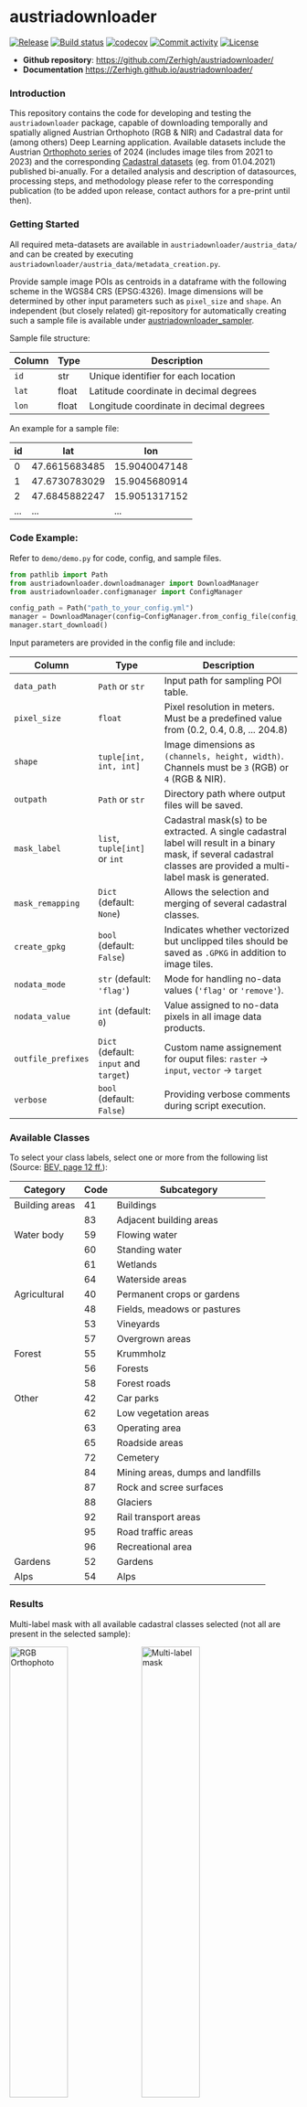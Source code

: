 # austriadownloader

[![Release](https://img.shields.io/github/v/release/Zerhigh/austriadownloader)](https://img.shields.io/github/v/release/Zerhigh/austriadownloader)
[![Build status](https://img.shields.io/github/actions/workflow/status/Zerhigh/austriadownloader/main.yml?branch=main)](https://github.com/Zerhigh/austriadownloader/actions/workflows/main.yml?query=branch%3Amain)
[![codecov](https://codecov.io/gh/Zerhigh/austriadownloader/branch/main/graph/badge.svg)](https://codecov.io/gh/Zerhigh/austriadownloader)
[![Commit activity](https://img.shields.io/github/commit-activity/m/Zerhigh/austriadownloader)](https://img.shields.io/github/commit-activity/m/Zerhigh/austriadownloader)
[![License](https://img.shields.io/github/license/Zerhigh/austriadownloader)](https://img.shields.io/github/license/Zerhigh/austriadownloader)

- **Github repository**: <https://github.com/Zerhigh/austriadownloader/>
- **Documentation** <https://Zerhigh.github.io/austriadownloader/>

### Introduction

This repository contains the code for developing and testing the `austriadownloader` package, capable of downloading temporally and spatially aligned Austrian Orthophoto (RGB & NIR) and Cadastral data for (among others) Deep Learning application.
Available datasets include the Austrian [Orthophoto series](https://data.bev.gv.at/geonetwork/srv/ger/catalog.search#/metadata/f2e11a84-cdc7-4cfa-b048-da3675d58704) of 2024 (includes image tiles from 2021 to 2023) and the corresponding [Cadastral datasets](https://data.bev.gv.at/geonetwork/srv/ger/catalog.search#/metadata/2447c4db-95fc-4163-9df2-d7cedf16e210) (eg. from 01.04.2021) published bi-anually.
For a detailed analysis and description of datasources, processing steps, and methodology please refer to the corresponding publication (to be added upon release, contact authors for a pre-print until then).

### Getting Started

All required meta-datasets are available in `austriadownloader/austria_data/` and can be created by executing `austriadownloader/austria_data/metadata_creation.py`.

Provide sample image POIs as centroids in a dataframe with the following scheme in the WGS84 CRS (EPSG:4326). Image dimensions will be determined by other input parameters such as `pixel_size` and `shape`.
An independent (but closely related) git-repository for automatically creating such a sample file is available under [austriadownloader_sampler](https://github.com/Zerhigh/austriadownloader_sampler).

Sample file structure:

| Column | Type  | Description                             |
|--------|-------|-----------------------------------------|
| `id`   | str   | Unique identifier for each location     |
| `lat`  | float | Latitude coordinate in decimal degrees  |
| `lon`  | float | Longitude coordinate in decimal degrees |

An example for a sample file: 

| id  | lat           | lon           |
|-----|---------------|---------------|
| 0   | 47.6615683485 | 15.9040047148 |
| 1   | 47.6730783029 | 15.9045680914 |
| 2   | 47.6845882247 | 15.9051317152 |
| ... | ...           | ...           |

### Code Example:

Refer to `demo/demo.py` for code, config, and sample files.

```python
from pathlib import Path
from austriadownloader.downloadmanager import DownloadManager
from austriadownloader.configmanager import ConfigManager

config_path = Path("path_to_your_config.yml")
manager = DownloadManager(config=ConfigManager.from_config_file(config_path))
manager.start_download()
```

Input parameters are provided in the config file and include:

| Column             | Type                                   | Description                                                                                                                                                          |
|--------------------|----------------------------------------|----------------------------------------------------------------------------------------------------------------------------------------------------------------------|
| `data_path`        | `Path` or `str`                        | Input path for sampling POI table.                                                                                                                                   |
| `pixel_size`       | `float`                                | Pixel resolution in meters. Must be a predefined value from (0.2, 0.4, 0.8, ... 204.8)                                                                               |
| `shape`            | `tuple[int, int, int]`                 | Image dimensions as `(channels, height, width)`. Channels must be `3` (RGB) or `4` (RGB & NIR).                                                                      |
| `outpath`          | `Path` or `str`                        | Directory path where output files will be saved.                                                                                                                     |
| `mask_label`       | `list`, `tuple[int]` or `int`          | Cadastral mask(s) to be extracted. A single cadastral label will result in a binary mask, if several cadastral classes are provided a multi-label mask is generated. |
| `mask_remapping`   | `Dict` (default: `None`)               | Allows the selection and merging of several cadastral classes.                                                                                                       |
| `create_gpkg`      | `bool` (default: `False`)              | Indicates whether vectorized but unclipped tiles should be saved as `.GPKG` in addition to image tiles.                                                              |
| `nodata_mode`      | `str` (default: `'flag'`)              | Mode for handling no-data values (`'flag'` or `'remove'`).                                                                                                           |
| `nodata_value`     | `int` (default: `0`)                   | Value assigned to no-data pixels in all image data products.                                                                                                         |
| `outfile_prefixes` | `Dict` (default: `input` and `target`) | Custom name assignement for ouput files: `raster` -> `input`, `vector` -> `target`                                                                                   |
| `verbose`          | `bool` (default: `False`)              | Providing verbose comments during script execution.                                                                                                                  |

### Available Classes

To select your class labels, select one or more from the following list (Source: [BEV, page 12 ff.](https://data.bev.gv.at/download/Kataster/gpkg/national/BEV_S_KA_Katastralmappe_Grundstuecksdaten_GPKG_V1.0.pdf)):

| **Category**       | **Code** | **Subcategory**                   |
|--------------------|----------|-----------------------------------|
| Building areas     | 41       | Buildings                         |
|                    | 83       | Adjacent building areas           |
| Water body         | 59       | Flowing water                     |
|                    | 60       | Standing water                    |
|                    | 61       | Wetlands                          |
|                    | 64       | Waterside areas                   |
| Agricultural       | 40       | Permanent crops or gardens        |
|                    | 48       | Fields, meadows or pastures       |
|                    | 53       | Vineyards                         |
|                    | 57       | Overgrown areas                   |
| Forest             | 55       | Krummholz                         |
|                    | 56       | Forests                           |
|                    | 58       | Forest roads                      |
| Other              | 42       | Car parks                         |
|                    | 62       | Low vegetation areas              |
|                    | 63       | Operating area                    |
|                    | 65       | Roadside areas                    |
|                    | 72       | Cemetery                          |
|                    | 84       | Mining areas, dumps and landfills |
|                    | 87       | Rock and scree surfaces           |
|                    | 88       | Glaciers                          |
|                    | 92       | Rail transport areas              |
|                    | 95       | Road traffic areas                |
|                    | 96       | Recreational area                 |
| Gardens            | 52       | Gardens                           |
| Alps               | 54       | Alps                              |

### Results

Multi-label mask with all available cadastral classes selected (not all are present in the selected sample):

<p float="left">
  <img src="figures/input_2.png" alt="RGB Orthophoto" width="45%" />
  <img src="figures/target_2.png" alt="Multi-label mask" width="45%" />
</p>

General overview of different cadastral classes merged into a binary mask:

<p float="left">
  <img src="figures/example_results.png" alt="Cadastral classes" width="66%" />
</p>

Selection of unique cadastral classes:

<p float="left">
  <img src="figures/example_results2.png" alt="Unique classes" width="50%" />
</p>


### Citation

This repository was created for a presentation at the AGIT 2025 conference.

Repository initiated with [fpgmaas/cookiecutter-poetry](https://github.com/fpgmaas/cookiecutter-poetry).
